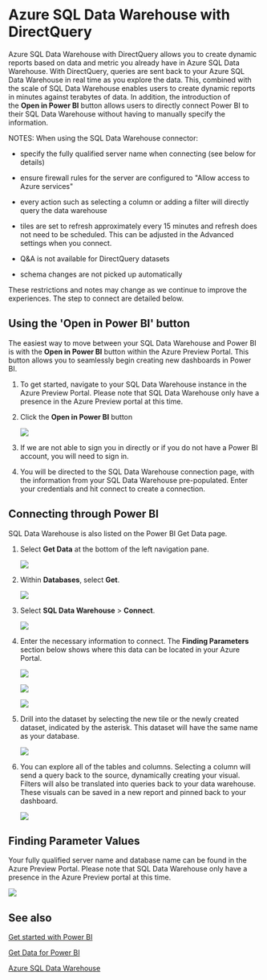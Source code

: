﻿<properties 
   pageTitle="Azure SQL Data Warehouse with DirectQuery"
   description="Azure SQL Data Warehouse with DirectQuery"
   services="powerbi" 
   documentationCenter="" 
   authors="guyinacube" 
   manager="mblythe" 
   editor=""
   tags=""/>
 
<tags
   ms.service="powerbi"
   ms.devlang="NA"
   ms.topic="article"
   ms.tgt_pltfrm="NA"
   ms.workload="powerbi"
   ms.date="11/09/2015"
   ms.author="asaxton"/>

# Azure SQL Data Warehouse with DirectQuery

Azure SQL Data Warehouse with DirectQuery allows you to create dynamic reports based on data and metric you already have in Azure SQL Data Warehouse. With DirectQuery, queries are sent back to your Azure SQL Data Warehouse in real time as you explore the data. This, combined with the scale of SQL Data Warehouse enables users to create dynamic reports in minutes against terabytes of data. In addition, the introduction of the **Open in Power BI** button allows users to directly connect Power BI to their SQL Data Warehouse without having to manually specify the information.

NOTES: When using the SQL Data Warehouse connector:

-   specify the fully qualified server name when connecting (see below for details)

-   ensure firewall rules for the server are configured to "Allow access to Azure services"

-   every action such as selecting a column or adding a filter will directly query the data warehouse

-   tiles are set to refresh approximately every 15 minutes and refresh does not need to be scheduled.  This can be adjusted in the Advanced settings when you connect.

-   Q&A is not available for DirectQuery datasets

-   schema changes are not picked up automatically


These restrictions and notes may change as we continue to improve the experiences. The step to connect are detailed below.

## Using the 'Open in Power BI' button

The easiest way to move between your SQL Data Warehouse and Power BI is with the **Open in Power BI** button within the Azure Preview Portal. This button allows you to seamlessly begin creating new dashboards in Power BI.

1. To get started, navigate to your SQL Data Warehouse instance in the Azure Preview Portal. Please note that SQL Data Warehouse only have a presence in the Azure Preview portal at this time.

2. Click the **Open in Power BI** button

    ![](media/powerbi-azure-sql-data-warehouse-with-direct-connect/openinpowerbi.png)

3. If we are not able to sign you in directly or if you do not have a Power BI account, you will need to sign in.

4. You will be directed to the SQL Data Warehouse connection page, with the information from your SQL Data Warehouse pre-populated. Enter your credentials and hit connect to create a connection.

## Connecting through Power BI

SQL Data Warehouse is also listed on the Power BI Get Data page. 

1. Select **Get Data** at the bottom of the left navigation pane.  

    ![](media/powerbi-azure-sql-data-warehouse-with-direct-connect/GetDatabutton.png)

2. Within **Databases**, select **Get**.

    ![](media/powerbi-azure-sql-data-warehouse-with-direct-connect/databases.png)

3. Select **SQL Data Warehouse** \> **Connect**.

    ![](media/powerbi-azure-sql-data-warehouse-with-direct-connect/azuresqldatawarehouseconnect.png)

4. Enter the necessary information to connect. The **Finding Parameters** section below shows where this data can be located in your Azure Portal.

    ![](media/powerbi-azure-sql-data-warehouse-with-direct-connect/servername.png)
   
    ![](media/powerbi-azure-sql-data-warehouse-with-direct-connect/servernamewithadvanced.png)
   
    ![](media/powerbi-azure-sql-data-warehouse-with-direct-connect/username.png)

5. Drill into the dataset by selecting the new tile or the newly created dataset, indicated by the asterisk. This dataset will have the same name as your database.

    ![](media/powerbi-azure-sql-data-warehouse-with-direct-connect/dataset2.png)

6. You can explore all of the tables and columns. Selecting a column will send a query back to the source, dynamically creating your visual. Filters will also be translated into queries back to your data warehouse. These visuals can be saved in a new report and pinned back to your dashboard.

    ![](media/powerbi-azure-sql-data-warehouse-with-direct-connect/explore3.png)

## Finding Parameter Values

Your fully qualified server name and database name can be found in the Azure Preview Portal. Please note that SQL Data Warehouse only have a presence in the Azure Preview portal at this time.

![](media/powerbi-azure-sql-data-warehouse-with-direct-connect/azureportal.png)

## See also

[Get started with Power BI](powerbi-service-get-started.md)

[Get Data for Power BI](powerbi-service-get-data.md)

[Azure SQL Data Warehouse](https://azure.microsoft.com/en-us/documentation/services/sql-data-warehouse/)